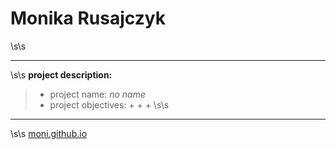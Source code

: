 # Monika Rusajczyk

\s\s 
***
\s\s
**project description:**
> * project name: *no name*
> * project objectives: 
>     + 
>     +
>     +
\s\s
***
\s\s
[moni.github.io](https://github.com/moni/moni.github.io)

